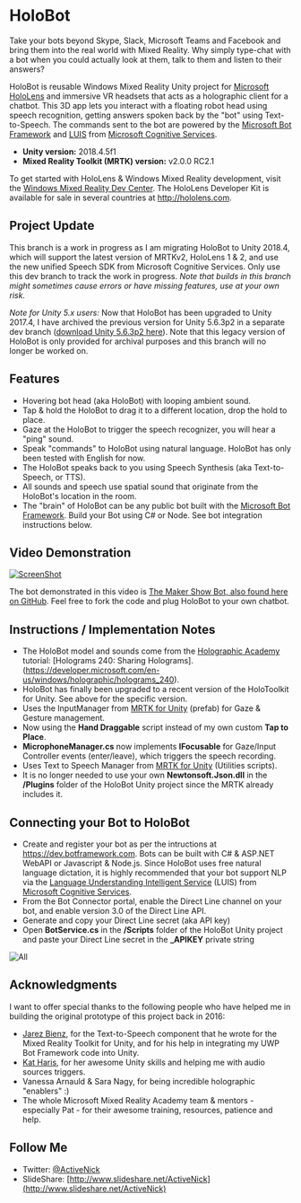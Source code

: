 # HoloBot
Take your bots beyond Skype, Slack, Microsoft Teams and Facebook and bring them into the real world with Mixed Reality. Why simply type-chat with a bot when you could actually look at them, talk to them and listen to their answers?

HoloBot is reusable Windows Mixed Reality Unity project for [Microsoft HoloLens](http://hololens.com) and immersive VR headsets that acts as a holographic client for a chatbot. This 3D app lets you interact with a floating robot head using speech recognition, getting answers spoken back by the "bot" using Text-to-Speech. The commands sent to the bot are powered by the [Microsoft Bot Framework](https://dev.botframework.com/) and [LUIS](https://www.microsoft.com/cognitive-services/en-us/language-understanding-intelligent-service-luis) from [Microsoft Cognitive Services](https://www.microsoft.com/cognitive-services).

- **Unity version:** 2018.4.5f1
- **Mixed Reality Toolkit (MRTK) version:** v2.0.0 RC2.1

To get started with HoloLens & Windows Mixed Reality development, visit the [Windows Mixed Reality Dev Center](https://developer.microsoft.com/en-us/windows/mixed-reality). The HoloLens Developer Kit is available for sale in several countries at http://hololens.com.

## Project Update
This branch is a work in progress as I am migrating HoloBot to Unity 2018.4, which will support the latest version of MRTKv2, HoloLens 1 & 2, and use the new unified Speech SDK from Microsoft Cognitive Services. Only use this dev branch to track the work in progress. *Note that builds in this branch might sometimes cause errors or have missing features, use at your own risk.*

*Note for Unity 5.x users:* Now that HoloBot has been upgraded to Unity 2017.4, I have archived the previous version for Unity 5.6.3p2 in a separate dev branch ([download Unity 5.6.3p2 here](https://beta.unity3d.com/download/b3d7a6428558/UnityDownloadAssistant-5.6.3p2.exe)). Note that this legacy version of HoloBot is only provided for archival purposes and this branch will no longer be worked on.

## Features
- Hovering bot head (aka HoloBot) with looping ambient sound.
- Tap & hold the HoloBot to drag it to a different location, drop the hold to place.
- Gaze at the HoloBot to trigger the speech recognizer, you will hear a "ping" sound.
- Speak "commands" to HoloBot using natural language. HoloBot has only been tested with English for now.
- The HoloBot speaks back to you using Speech Synthesis (aka Text-to-Speech, or TTS).
- All sounds and speech use spatial sound that originate from the HoloBot's location in the room.
- The "brain" of HoloBot can be any public bot built with the [Microsoft Bot Framework](https://dev.botframework.com/). Build your Bot using C# or Node. See bot integration instructions below.

## Video Demonstration
[![ScreenShot](Screenshots/HoloBot-YouTube-Titlepage.PNG)](https://youtu.be/f_5rT3IeusM)

The bot demonstrated in this video is [The Maker Show Bot, also found here on GitHub](https://github.com/ActiveNick/TheMakerShowBot). Feel free to fork the code and plug HoloBot to your own chatbot.

## Instructions / Implementation Notes
- The HoloBot model and sounds come from the [Holographic Academy](https://developer.microsoft.com/en-us/windows/holographic/academy) tutorial: [Holograms 240: Sharing Holograms].(https://developer.microsoft.com/en-us/windows/holographic/holograms_240).
- HoloBot has finally been upgraded to a recent version of the HoloToolkit for Unity. See above for the specific version.
- Uses the InputManager from [MRTK for Unity](https://github.com/Microsoft/MixedRealityToolkit-Unity) (prefab) for Gaze & Gesture management.
- Now using the **Hand Draggable** script instead of my own custom **Tap to Place**.
- **MicrophoneManager.cs** now implements **IFocusable** for Gaze/Input Controller events (enter/leave), which triggers the speech recording. 
- Uses Text to Speech Manager from [MRTK for Unity](https://github.com/Microsoft/MixedRealityToolkit-Unity) (Utilities scripts).
- It is no longer needed to use your own **Newtonsoft.Json.dll** in the **/Plugins** folder of the HoloBot Unity project since the MRTK already includes it.

## Connecting your Bot to HoloBot
- Create and register your bot as per the intructions at https://dev.botframework.com. Bots can be built with C# & ASP.NET WebAPI or Javascript & Node.js. Since HoloBot uses free natural language dictation, it is highly recommended that your bot support NLP via the [Language Understanding Intelligent Service](https://www.microsoft.com/cognitive-services/en-us/language-understanding-intelligent-service-luis) (LUIS) from [Microsoft Cognitive Services](https://www.microsoft.com/cognitive-services).
- From the Bot Connector portal, enable the Direct Line channel on your bot, and enable version 3.0 of the Direct Line API.
- Generate and copy your Direct Line secret (aka API key)
- Open **BotService.cs** in the **/Scripts** folder of the HoloBot Unity project and paste your Direct Line secret in the **_APIKEY** private string

![All](Screenshots/HoloBot-MakerShow-01.PNG)

## Acknowledgments
I want to offer special thanks to the following people who have helped me in building the original prototype of this project back in 2016:
- [Jarez Bienz](https://github.com/jbienzms), for the Text-to-Speech component that he wrote for the Mixed Reality Toolkit for Unity, and for his help in integrating my UWP Bot Framework code into Unity.
- [Kat Haris](https://github.com/KatVHarris), for her awesome Unity skills and helping me with audio sources triggers.
- Vanessa Arnauld & Sara Nagy, for being incredible holographic "enablers" :)
- The whole Microsoft Mixed Reality Academy team & mentors - especially Pat - for their awesome training, resources, patience and help.

## Follow Me
* Twitter: [@ActiveNick](http://twitter.com/ActiveNick)
* SlideShare: [http://www.slideshare.net/ActiveNick](http://www.slideshare.net/ActiveNick)
